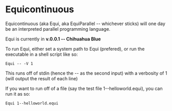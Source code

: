  # Equicontinuous
 Equicontinuous (aka Equi, aka EquiParallel -- whichever sticks) will one day be an interpreted parallel programming language.

 Equi is currently in **v.0.0.1 -- Chihuahua Blue**

 To run Equi, either set a system path to Equi (prefered), or run the executable in a shell script like so:

 ```
Equi -- -V 1
 ```

 This runs off of stdin (hence the -- as the second input) with a verbosity of 1 (will output the result of each line)

 If you want to run off of a file (say the test file 1--helloworld.equi), you can run it as so:

 ```
Equi 1--helloworld.equi
 ```
